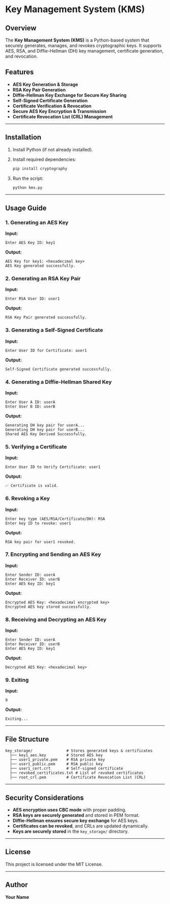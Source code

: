 # Key Management System (KMS)

## Overview
The **Key Management System (KMS)** is a Python-based system that securely generates, manages, and revokes cryptographic keys. It supports AES, RSA, and Diffie-Hellman (DH) key management, certificate generation, and revocation.

## Features
- **AES Key Generation & Storage**
- **RSA Key Pair Generation**
- **Diffie-Hellman Key Exchange for Secure Key Sharing**
- **Self-Signed Certificate Generation**
- **Certificate Verification & Revocation**
- **Secure AES Key Encryption & Transmission**
- **Certificate Revocation List (CRL) Management**

---

## Installation

1. Install Python (if not already installed).
2. Install required dependencies:

   ```sh
   pip install cryptography
   ```
3. Run the script:
   ```sh
   python kms.py
   ```

---

## Usage Guide

### 1. Generating an AES Key
**Input:**
```
Enter AES Key ID: key1
```
**Output:**
```
AES Key for key1: <hexadecimal key>
AES Key generated successfully.
```

### 2. Generating an RSA Key Pair
**Input:**
```
Enter RSA User ID: user1
```
**Output:**
```
RSA Key Pair generated successfully.
```

### 3. Generating a Self-Signed Certificate
**Input:**
```
Enter User ID for Certificate: user1
```
**Output:**
```
Self-Signed Certificate generated successfully.
```

### 4. Generating a Diffie-Hellman Shared Key
**Input:**
```
Enter User A ID: userA
Enter User B ID: userB
```
**Output:**
```
Generating DH key pair for userA...
Generating DH key pair for userB...
Shared AES Key Derived Successfully.
```

### 5. Verifying a Certificate
**Input:**
```
Enter User ID to Verify Certificate: user1
```
**Output:**
```
✅ Certificate is valid.
```

### 6. Revoking a Key
**Input:**
```
Enter key type (AES/RSA/Certificate/DH): RSA
Enter key ID to revoke: user1
```
**Output:**
```
RSA key pair for user1 revoked.
```

### 7. Encrypting and Sending an AES Key
**Input:**
```
Enter Sender ID: userA
Enter Receiver ID: userB
Enter AES Key ID: key1
```
**Output:**
```
Encrypted AES Key: <hexadecimal encrypted key>
Encrypted AES key stored successfully.
```

### 8. Receiving and Decrypting an AES Key
**Input:**
```
Enter Sender ID: userA
Enter Receiver ID: userB
Enter AES Key ID: key1
```
**Output:**
```
Decrypted AES Key: <hexadecimal key>
```

### 9. Exiting
**Input:**
```
9
```
**Output:**
```
Exiting...
```

---

## File Structure
```
key_storage/               # Stores generated keys & certificates
  ├── key1_aes.key         # Stored AES key
  ├── user1_private.pem    # RSA private key
  ├── user1_public.pem     # RSA public key
  ├── user1_cert.crt       # Self-signed certificate
  ├── revoked_certificates.txt # List of revoked certificates
  ├── root_crl.pem         # Certificate Revocation List (CRL)
```

---

## Security Considerations
- **AES encryption uses CBC mode** with proper padding.
- **RSA keys are securely generated** and stored in PEM format.
- **Diffie-Hellman ensures secure key exchange** for AES keys.
- **Certificates can be revoked**, and CRLs are updated dynamically.
- **Keys are securely stored** in the `key_storage/` directory.
 
---

## License
This project is licensed under the MIT License.

---

## Author
**Your Name**

